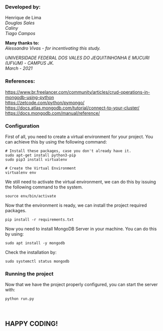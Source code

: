 ### Developed by:
Henrique de Lima</br>
<i>Douglas Sales </br>
Caliny</br>
Tiago Campos</br>
</i>

<strong>Many thanks to:</strong></br>
<i>Alessandro Vivas - for incentivating this study.</i>

<i>UNIVERSIDADE FEDERAL DOS VALES DO JEQUITINHONHA E MUCURI (UFVJM) - CAMPUS JK.
</br>March - 2021</i>


### References:
<a href="https://www.br.freelancer.com/community/articles/crud-operations-in-mongodb-using-python">https://www.br.freelancer.com/community/articles/crud-operations-in-mongodb-using-python </a><br />
<a href="https://zetcode.com/python/pymongo/">https://zetcode.com/python/pymongo/ </a><br />
<a href="https://docs.atlas.mongodb.com/tutorial/connect-to-your-cluster/">https://docs.atlas.mongodb.com/tutorial/connect-to-your-cluster/ </a>
<a href="https://docs.mongodb.com/manual/reference/">https://docs.mongodb.com/manual/reference/ </a><br />

### Configuration

First of all, you need to create a virtual environment for your project. You can achieve this by using the following command:
```shell
# Install these packages, case you don't already have it.
sudo apt-get install python3-pip
sudo pip3 install virtualenv 

# Create the Virtual Environment
virtualenv env
```

We still need to activate the virtual environment, we can do this by issuing the following command to the system.
```shell
source env/bin/activate
```

Now that the environment is ready, we can install the project required packages.
```shell
pip install -r requirements.txt
```

Now you need to install MongoDB Server in your machine. You can do this by using:
```shell
sudo apt install -y mongodb
```
Check the installation by:
```shell
sudo systemctl status mongodb
```


### Running the project
Now that we have the project properly configured, you can start the server with:
```shell
python run.py
```
</br>

<strong><h2>HAPPY CODING!</h2></strong>

